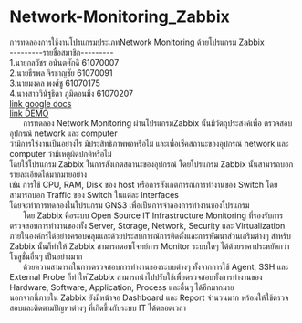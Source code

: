 # Network-Monitoring_Zabbix
การทดลองการใช้งานโปรแกรมประเภทNetwork Monitoring ด้วยโปรแกรม Zabbix<br>
---------รายชื่อสมาชิก---------<br>
1.นายกลวัชร อนันตศักดิ 61070007<br>
2.นายธีรพล จิรชาญชัย 61070091<br>
3.นายมงคล พงศ์ชู 61070175<br>
4.นางสาววินัฐธิดา ภูมิดอนมิ่ง 61070207<br>
<a href="https://docs.google.com/document/d/1rtQXIciflJovI7zA0aTAxKUABMAlS9qdZH77CsCbWdY/edit?fbclid=IwAR2unkRxfYolFIla8a8YwyIGKl6NoOam3P0uVsykM4ZL-07WpXxQmrTd2-4" target="_blank">link google docs</a><br>
<a href="https://drive.google.com/file/d/1Zs4mZ_kJqGcirW4Lde5hVzrjVMNZld7B/view?usp=sharing" target="_blank">link DEMO</a><br>
&nbsp;&nbsp;&nbsp;&nbsp;&nbsp;&nbsp;การทดลอง Network Monitoring ผ่านโปรแกรมZabbix นั้นมีวัตถุประสงค์เพื่อ ตรวจสอบอุปกรณ์ network และ computer<br>
ว่ามีการใช้งานเป็นอย่างไร มีประสิทธิภาพพอหรือไม่ และเพื่อเช็คสถานะของอุปกรณ์ network และ computer ว่ามีเหตุผิดปกติหรือไม่<br>
โดยใช้โปรแกรม Zabbix ในการสังเกตสถานะของอุปกรณ์ โดยโปรแกรม Zabbix นั้นสามารถบอกรายละเอียดได้มากมายอย่าง<br>
เช่น การใช้ CPU, RAM, Disk ของ host หรือการสังเกตการณ์การทำงานของ Switch โดยสามารถบอก Traffic ของ Switch ในแต่ละ Interfaces<br>
โดยจะทำการทดลองในโปรแกรม GNS3 เพื่อเป็นการจำลองการทำงานของโปรแกรม<br>
&nbsp;&nbsp;&nbsp;&nbsp;&nbsp;&nbsp;โดย Zabbix คือระบบ Open Source IT Infrastructure Monitoring ที่รองรับการตรวจสอบการทำงานของทั้ง Server, Storage, Network, Security และ Virtualization ภายในองค์กรได้อย่างครอบคลุมและด้วยประสบการณ์การติดตั้งและการพัฒนาส่วนเสริมต่างๆ สำหรับ Zabbix นั้นก็ทำให้ Zabbix สามารถตอบโจทย์การ Monitor ระบบใดๆ ได้ด้วยราคาประหยัดกว่าโซลูชั่นอื่นๆ เป็นอย่างมาก<br>
&nbsp;&nbsp;&nbsp;&nbsp;&nbsp;&nbsp;ด้วยความสามารถในการตรวจสอบการทำงานของระบบต่างๆ ทั้งจากการใช้ Agent, SSH และ External Probe ก็ทำให ้Zabbix สามารถนำไปปรับใช้เพื่อตรวจสอบทั้งการทำงานของ Hardware, Software, Application, Process และอื่นๆ ได้อีกมากมาย<br>
นอกจากนี้ภายใน Zabbix ยังมีหน้าจอ Dashboard และ Report จำนวนมาก พร้อมให้ใช้ตรวจสอบและติดตามปัญหาต่างๆ ที่เกิดขึ้นกับระบบ IT ได้ตลอดเวลา
